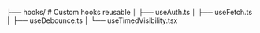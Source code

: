  ├── hooks/              # Custom hooks reusable
 │    ├── useAuth.ts
 │    ├── useFetch.ts
 │    ├── useDebounce.ts
 │    └── useTimedVisibility.tsx
